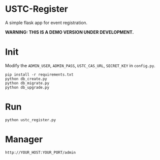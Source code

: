 # USTC-Register
A simple flask app for event registration.

**WARNING: THIS IS A DEMO VERSION UNDER DEVELOPMENT.**

# Init

Modify the `ADMIN_USER`, `ADMIN_PASS`, `USTC_CAS_URL`, `SECRET_KEY` in `config.py`.

```
pip install -r requirements.txt
python db_create.py
python db_migrate.py
python db_upgrade.py
```

# Run
```
python ustc_register.py
```

# Manager

```
http://YOUR_HOST:YOUR_PORT/admin
```
